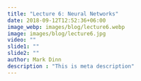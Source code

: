 ```yaml
---
title: "Lecture 6: Neural Networks"
date: 2018-09-12T12:52:36+06:00
image_webp: images/blog/lecture6.webp
image: images/blog/lecture6.jpg
video: ""
slide1: ""
slide2: ""
author: Mark Dinn
description : "This is meta description"
---
```


